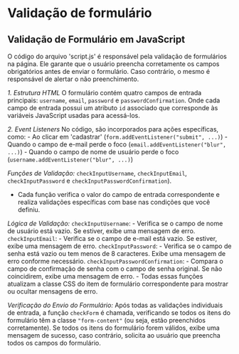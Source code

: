 # Validação de formulário

## Validação de Formulário em JavaScript

O código do arquivo 'script.js' é responsável pela validação de formulários na página. Ele garante que o usuário preencha corretamente os campos obrigatórios antes de enviar o formulário. Caso contrário, o mesmo é responsável de alertar o não preenchimento.

*1. Estrutura HTML*
    O formulário contém quatro campos de entrada principais: `username`, `email`, `password` e `passwordConfirmation`. Onde cada campo de entrada possui um atributo `id` associado que corresponde às variáveis JavaScript usadas para acessá-los.

*2. Event Listeners*
    No código, são incorporados para ações específicas, como: 
    - Ao clicar em 'cadastrar' (`form.addEventListener("submit", ...)`)
    - Quando o campo de e-mail perde o foco (`email.addEventListener("blur", ...)`)
    - Quando o campo de nome de usuário perde o foco (`username.addEventListener("blur", ...)`)

*Funções de Validação:*
    `checkInputUsername`, `checkInputEmail`, `checkInputPassword` e `checkInputPasswordConfirmation`).
   
   - Cada função verifica o valor do campo de entrada correspondente e realiza validações específicas com base nas condições que você definiu.

*Lógica de Validação:*
    `checkInputUsername`:
    - Verifica se o campo de nome de usuário está vazio. Se estiver, exibe uma mensagem de erro.
    `checkInputEmail`:
    - Verifica se o campo de e-mail está vazio. Se estiver, exibe uma mensagem de erro.
    `checkInputPassword`:
    - Verifica se o campo de senha está vazio ou tem menos de 8 caracteres. Exibe uma mensagem de erro conforme necessário.
    `checkInputPasswordConfirmation`:
    - Compara o campo de confirmação de senha com o campo de senha original. Se não coincidirem, exibe uma mensagem de erro.
    - Todas essas funções atualizam a classe CSS do item de formulário correspondente para mostrar ou ocultar mensagens de erro.

*Verificação do Envio do Formulário:*
    Após todas as validações individuais de entrada, a função `checkForm` é chamada, verificando se todos os itens do formulário   têm a classe `"form-content"` (ou seja, estão preenchidos corretamente). Se todos os itens do formulário forem válidos, exibe uma mensagem de sucesso, caso contrário, solicita ao usuário que preencha todos os campos do formulário.